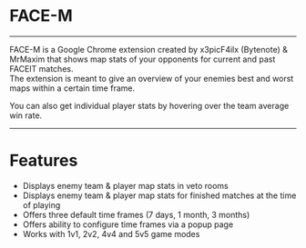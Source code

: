 # FACE-M

---

FACE-M is a Google Chrome extension created by x3picF4ilx (Bytenote) & MrMaxim that shows map stats of your opponents for current and past FACEIT matches.  
The extension is meant to give an overview of your enemies best and worst maps within a certain time frame.

You can also get individual player stats by hovering over the team average win rate.

---

# Features

-   Displays enemy team & player map stats in veto rooms
-   Displays enemy team & player map stats for finished matches at the time of playing
-   Offers three default time frames (7 days, 1 month, 3 months)
-   Offers ability to configure time frames via a popup page
-   Works with 1v1, 2v2, 4v4 and 5v5 game modes
